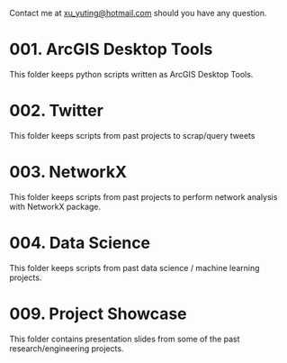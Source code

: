 Contact me at xu_yuting@hotmail.com should you have any question.

# 001. ArcGIS Desktop Tools #
This folder keeps python scripts written as ArcGIS Desktop Tools. 


# 002. Twitter #
This folder keeps scripts from past projects to scrap/query tweets

# 003. NetworkX #
This folder keeps scripts from past projects to perform network analysis with NetworkX package.

# 004. Data Science #
This folder keeps scripts from past data science / machine learning projects.

# 009. Project Showcase #
This folder contains presentation slides from some of the past research/engineering projects.

